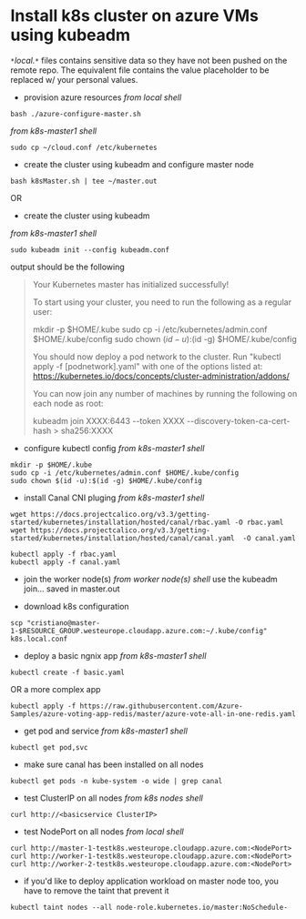 # Install k8s cluster on azure VMs using kubeadm

*<code>&ast;</code>local.<code>&ast;</code>* files contains sensitive data so they have not been pushed on the remote repo. The equivalent file contains the value placeholder to be replaced w/ your personal values.

-  provision azure resources
*from local shell*
```
bash ./azure-configure-master.sh
```

*from k8s-master1 shell*
```
sudo cp ~/cloud.conf /etc/kubernetes
```

-  create the cluster using kubeadm and configure master node
```
bash k8sMaster.sh | tee ~/master.out
```

OR


-  create the cluster using kubeadm

*from k8s-master1 shell*
```
sudo kubeadm init --config kubeadm.conf
```

output should be the following

> Your Kubernetes master has initialized successfully!
> 
> To start using your cluster, you need to run the following as a regular user:
> 
>   mkdir -p $HOME/.kube
>   sudo cp -i /etc/kubernetes/admin.conf $HOME/.kube/config
>   sudo chown $(id -u):$(id -g) $HOME/.kube/config
> 
> You should now deploy a pod network to the cluster.
> Run "kubectl apply -f [podnetwork].yaml" with one of the options listed at:
>   https://kubernetes.io/docs/concepts/cluster-administration/addons/
> 
> You can now join any number of machines by running the following on each node
> as root:
> 
>   kubeadm join XXXX:6443 --token XXXX --discovery-token-ca-cert-hash > sha256:XXXX

-  configure kubectl config
*from k8s-master1 shell*
```
mkdir -p $HOME/.kube
sudo cp -i /etc/kubernetes/admin.conf $HOME/.kube/config
sudo chown $(id -u):$(id -g) $HOME/.kube/config
```

-  install Canal CNI pluging
*from k8s-master1 shell*
```
wget https://docs.projectcalico.org/v3.3/getting-started/kubernetes/installation/hosted/canal/rbac.yaml -O rbac.yaml
wget https://docs.projectcalico.org/v3.3/getting-started/kubernetes/installation/hosted/canal/canal.yaml  -O canal.yaml

kubectl apply -f rbac.yaml
kubectl apply -f canal.yaml
```

-  join the worker node(s)
*from worker node(s) shell*
use the kubeadm join... saved in master.out

- download k8s configuration
```
scp "cristiano@master-1-$RESOURCE_GROUP.westeurope.cloudapp.azure.com:~/.kube/config" k8s.local.conf
```

-  deploy a basic ngnix app
*from k8s-master1 shell*
```
kubectl create -f basic.yaml
```
OR a more complex app
```
kubectl apply -f https://raw.githubusercontent.com/Azure-Samples/azure-voting-app-redis/master/azure-vote-all-in-one-redis.yaml
```

-  get pod and service
*from k8s-master1 shell*
```
kubectl get pod,svc
```

-  make sure canal has been installed on all nodes
```
kubectl get pods -n kube-system -o wide | grep canal
```

-  test ClusterIP on all nodes
*from k8s nodes shell*
```
curl http://<basicservice ClusterIP> 
```

-  test NodePort on all nodes
*from local shell*
```
curl http://master-1-testk8s.westeurope.cloudapp.azure.com:<NodePort>
curl http://worker-1-testk8s.westeurope.cloudapp.azure.com:<NodePort>
curl http://worker-2-testk8s.westeurope.cloudapp.azure.com:<NodePort>
```

-  if you'd like to deploy application workload on master node too, you have to remove the taint that prevent it
```
kubectl taint nodes --all node-role.kubernetes.io/master:NoSchedule-
```